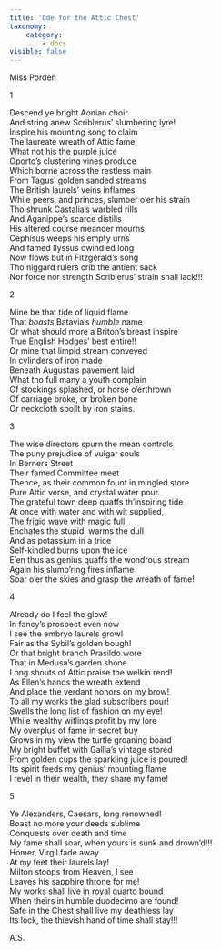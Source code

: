 ```yaml
---
title: 'Ode for the Attic Chest'
taxonomy:
    category:
        - docs
visible: false
---
```


<div class="author">Miss Porden</div>

1

Descend ye bright Aonian choir  
And string anew Scriblerus’ slumbering lyre!  
Inspire his mounting song to claim  
The laureate wreath of Attic fame,  
What not his the purple juice  
Oporto’s clustering vines produce  
Which borne across the restless main  
From Tagus’ golden sanded streams  
The British laurels’ veins inflames  
While peers, and princes, slumber o’er his strain  
Tho shrunk Castalia’s warbled rills  
And Aganippe’s scarce distills  
His altered course meander mourns  
Cephisus weeps his empty urns  
And famed Ilyssus dwindled long  
Now flows but in Fitzgerald’s song  
Tho niggard rulers crib the antient sack  
Nor force nor strength Scriblerus’ strain shall lack!!!  

2

Mine be that tide of liquid flame  
That *boasts* Batavia’s *humble* name  
Or what should more a Briton’s breast inspire  
True English Hodges’ best entire!!  
Or mine that limpid stream conveyed  
In cylinders of iron made  
Beneath Augusta’s pavement laid  
What tho full many a youth complain  
Of stockings splashed, or horse o’erthrown  
Of carriage broke, or broken bone  
Or neckcloth spoilt by iron stains.  

3

The wise directors spurn the mean controls  
The puny prejudice of vulgar souls  
In Berners Street  
Their famed Committee meet  
Thence, as their common fount in mingled store  
Pure Attic verse, and crystal water pour.  
The grateful town deep quaffs th’inspiring tide  
At once with water and with wit supplied,  
The frigid wave with magic full  
Enchafes the stupid, warms the dull  
And as potassium in a trice  
Self-kindled burns upon the ice  
E’en thus as genius quaffs the wondrous stream  
Again his slumb’ring fires inflame  
Soar o’er the skies and grasp the wreath of fame!  

4

Already do I feel the glow!  
In fancy’s prospect even now  
I see the embryo laurels grow!  
Fair as the Sybil’s golden bough!  
Or that bright branch Prasildo wore  
That in Medusa’s garden shone.  
Long shouts of Attic praise the welkin rend!  
As Ellen’s hands the wreath extend  
And place the verdant honors on my brow!  
To all my works the glad subscribers pour!  
Swells the long list of fashion on my eye!  
While wealthy witlings profit by my lore  
My overplus of fame in secret buy  
Grows in my view the turtle groaning board  
My bright buffet with Gallia’s vintage stored  
From golden cups the sparkling juice is poured!  
Its spirit feeds my genius’ mounting flame  
I revel in their wealth, they share my fame!

5

Ye Alexanders, Caesars, long renowned!  
Boast no more your deeds sublime  
Conquests over death and time  
My fame shall soar, when yours is sunk and drown’d!!!  
Homer, Virgil fade away  
At my feet their laurels lay!  
Milton stoops from Heaven, I see  
Leaves his sapphire throne for me!  
My works shall live in royal quarto bound  
When theirs in humble duodecimo are found!  
Safe in the Chest shall live my deathless lay  
Its lock, the thievish hand of time shall stay!!!

A.S.
